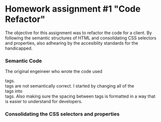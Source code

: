 # Homework assignment #1 "Code Refactor"

The objective for this assignment was to refactor the code for a client. By following the semantic structures of HTML and consolidating CSS selectors and properties, also adhearing by the accesiblity standards for the handicapped.

### Semantic Code
The original engeineer who wrote the code used <div> tags. <div> tags are not semantically correct. I started by changing all of the <div> tags into <section> tags. Also making sure the spacing between tags is formatted in a way that is easier to understand for developers.

### Consolidating the CSS selectors and properties

